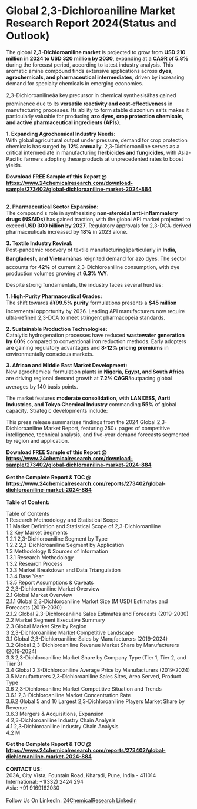 <h1>Global 2,3-Dichloroaniline Market Research Report 2024(Status and Outlook)</h1><p>The global <strong>2,3-Dichloroaniline market</strong> is projected to grow from <strong>USD 210 million in 2024 to USD 320 million by 2030</strong>, expanding at a <strong>CAGR of 5.8%</strong> during the forecast period, according to latest industry analysis. This aromatic amine compound finds extensive applications across <strong>dyes, agrochemicals, and pharmaceutical intermediates</strong>, driven by increasing demand for specialty chemicals in emerging economies.</p><p>2,3-Dichloroanilineâa key precursor in chemical synthesisâhas gained prominence due to its <strong>versatile reactivity and cost-effectiveness</strong> in manufacturing processes. Its ability to form stable diazonium salts makes it particularly valuable for producing <strong>azo dyes, crop protection chemicals, and active pharmaceutical ingredients (APIs)</strong>.</p><p><strong>1. Expanding Agrochemical Industry Needs:</strong><br>
With global agricultural output under pressure, demand for crop protection chemicals has surged by <strong>12% annually</strong>. 2,3-Dichloroaniline serves as a critical intermediate in manufacturing <strong>herbicides and fungicides</strong>, with Asia-Pacific farmers adopting these products at unprecedented rates to boost yields.</p><div><b>Download FREE Sample of this Report @ 
            <a href="https://www.24chemicalresearch.com/download-sample/273402/global-dichloroaniline-market-2024-884">
            https://www.24chemicalresearch.com/download-sample/273402/global-dichloroaniline-market-2024-884</a></b></div><br><p><strong>2. Pharmaceutical Sector Expansion:</strong><br>
The compound's role in synthesizing <strong>non-steroidal anti-inflammatory drugs (NSAIDs)</strong> has gained traction, with the global API market projected to exceed <strong>USD 300 billion by 2027</strong>. Regulatory approvals for 2,3-DCA-derived pharmaceuticals increased by <strong>18%</strong> in 2023 alone.</p><p><strong>3. Textile Industry Revival:</strong><br>
Post-pandemic recovery of textile manufacturingâparticularly in <strong>India, Bangladesh, and Vietnam</strong>âhas reignited demand for azo dyes. The sector accounts for <strong>42%</strong> of current 2,3-Dichloroaniline consumption, with dye production volumes growing at <strong>6.3% YoY</strong>.</p><p>Despite strong fundamentals, the industry faces several hurdles:</p><p><strong>1. High-Purity Pharmaceutical Grades:</strong><br>
The shift towards <strong>â¥99.5% purity</strong> formulations presents a <strong>$45 million</strong> incremental opportunity by 2026. Leading API manufacturers now require ultra-refined 2,3-DCA to meet stringent pharmacopeia standards.</p><p><strong>2. Sustainable Production Technologies:</strong><br>
Catalytic hydrogenation processes have reduced <strong>wastewater generation by 60%</strong> compared to conventional iron reduction methods. Early adopters are gaining regulatory advantages and <strong>8-12% pricing premiums</strong> in environmentally conscious markets.</p><p><strong>3. African and Middle East Market Development:</strong><br>
New agrochemical formulation plants in <strong>Nigeria, Egypt, and South Africa</strong> are driving regional demand growth at <strong>7.2% CAGR</strong>âoutpacing global averages by 140 basis points.</p><p>The market features <strong>moderate consolidation</strong>, with <strong>LANXESS, Aarti Industries, and Tokyo Chemical Industry</strong> commanding <strong>55%</strong> of global capacity. Strategic developments include:</p><p>This press release summarizes findings from the 2024 Global 2,3-Dichloroaniline Market Report, featuring 250+ pages of competitive intelligence, technical analysis, and five-year demand forecasts segmented by region and application.</p><div><b>Download FREE Sample of this Report @ 
            <a href="https://www.24chemicalresearch.com/download-sample/273402/global-dichloroaniline-market-2024-884">
            https://www.24chemicalresearch.com/download-sample/273402/global-dichloroaniline-market-2024-884</a></b></div><br><div><b>Get the Complete Report & TOC @ 
            <a href="https://www.24chemicalresearch.com/reports/273402/global-dichloroaniline-market-2024-884">
            https://www.24chemicalresearch.com/reports/273402/global-dichloroaniline-market-2024-884</a></b></div><br>
            <b>Table of Content:</b><p>Table of Contents<br />
1 Research Methodology and Statistical Scope<br />
1.1 Market Definition and Statistical Scope of 2,3-Dichloroaniline<br />
1.2 Key Market Segments<br />
1.2.1 2,3-Dichloroaniline Segment by Type<br />
1.2.2 2,3-Dichloroaniline Segment by Application<br />
1.3 Methodology & Sources of Information<br />
1.3.1 Research Methodology<br />
1.3.2 Research Process<br />
1.3.3 Market Breakdown and Data Triangulation<br />
1.3.4 Base Year<br />
1.3.5 Report Assumptions & Caveats<br />
2 2,3-Dichloroaniline Market Overview<br />
2.1 Global Market Overview<br />
2.1.1 Global 2,3-Dichloroaniline Market Size (M USD) Estimates and Forecasts (2019-2030)<br />
2.1.2 Global 2,3-Dichloroaniline Sales Estimates and Forecasts (2019-2030)<br />
2.2 Market Segment Executive Summary<br />
2.3 Global Market Size by Region<br />
3 2,3-Dichloroaniline Market Competitive Landscape<br />
3.1 Global 2,3-Dichloroaniline Sales by Manufacturers (2019-2024)<br />
3.2 Global 2,3-Dichloroaniline Revenue Market Share by Manufacturers (2019-2024)<br />
3.3 2,3-Dichloroaniline Market Share by Company Type (Tier 1, Tier 2, and Tier 3)<br />
3.4 Global 2,3-Dichloroaniline Average Price by Manufacturers (2019-2024)<br />
3.5 Manufacturers 2,3-Dichloroaniline Sales Sites, Area Served, Product Type<br />
3.6 2,3-Dichloroaniline Market Competitive Situation and Trends<br />
3.6.1 2,3-Dichloroaniline Market Concentration Rate<br />
3.6.2 Global 5 and 10 Largest 2,3-Dichloroaniline Players Market Share by Revenue<br />
3.6.3 Mergers & Acquisitions, Expansion<br />
4 2,3-Dichloroaniline Industry Chain Analysis<br />
4.1 2,3-Dichloroaniline Industry Chain Analysis<br />
4.2 M</p><div><b>Get the Complete Report & TOC @ 
            <a href="https://www.24chemicalresearch.com/reports/273402/global-dichloroaniline-market-2024-884">
            https://www.24chemicalresearch.com/reports/273402/global-dichloroaniline-market-2024-884</a></b></div><br><b>CONTACT US:</b><br>
            203A, City Vista, Fountain Road, Kharadi, Pune, India - 411014<br>
            International: +1(332) 2424 294<br>
            Asia: +91 9169162030 <br><br>
            Follow Us On LinkedIn: <a href="https://www.linkedin.com/company/24chemicalresearch/">24ChemicalResearch LinkedIn</a>